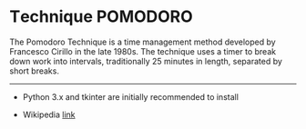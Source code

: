 # Тechnique POMODORO

The Pomodoro Technique is a time management method developed by Francesco Cirillo in the late 1980s. The technique uses a timer to break down work into intervals, traditionally 25 minutes in length, separated by short breaks.

----

* Python 3.x and tkinter are initially recommended to install

* Wikipedia [link](https://en.wikipedia.org/wiki/Pomodoro_Technique)
